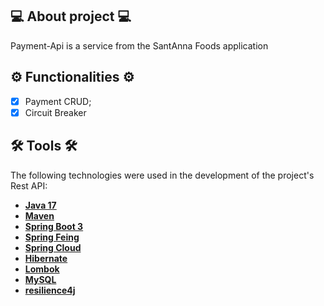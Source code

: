 ## 💻 About project 💻
Payment-Api is a service from the SantAnna Foods application
## ⚙️ Functionalities ⚙️
- [x] Payment CRUD;
- [x] Circuit Breaker

## 🛠 Tools 🛠
The following technologies were used in the development of the project's Rest API:
- **[Java 17](https://www.oracle.com/java)**
- **[Maven](https://maven.apache.org)**
- **[Spring Boot 3](https://spring.io/projects/spring-boot)**
- **[Spring Feing]()**
- **[Spring Cloud]()**
- **[Hibernate](https://hibernate.org)**
- **[Lombok](https://projectlombok.org)**
- **[MySQL](https://www.mysql.com)**
- **[resilience4j]()**
